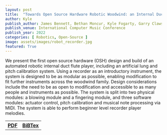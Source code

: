 ```yaml
---
layout: post
title:  "Towards Open Source Hardware Robotic Woodwind: an Internal Duct Flute Player"
author: Kyle 
publish_author: James Bennett, Bethan Moncur, Kyle Fogarty, Garry Clawson, Charles Fox
publish_venue: International Computer Music Conference
publish_year: 2022
categories: [ Robotics, Open-Source ]
image: assets/images/robot_recorder.jpg
featured: True
---
```

We present the first open source hardware (OSH) design and build of an automated robotic internal duct flute player, including an artificial lung and pitch calibration system. Using a recorder as an introductory instrument, the system is designed to be as modular as possible, enabling modification to fit further instruments across the woodwind family. Design considerations include the need to be as open to modification and accessible to as many people and instruments as possible. The system is split into two physical modules: a blowing module and a fingering module, and three software modules: actuator control, pitch calibration and musical note processing via MIDI. The system is able to perform beginner level recorder player melodies.

<table style="width:80%">
  <tr>
    <th><a href="{{site.baseurl}}/assets/papers/ICMCRobotFlute.pdf"s class="btn btn-dark text-white px-5 btn-lg">PDF</a></th>
    <th><a href="{{site.baseurl}}/assets/papers/ICMCRobotFlute .txt" class="btn btn-dark text-white px-5 btn-lg">BiBTex</a></th> 
  </tr>
</table>